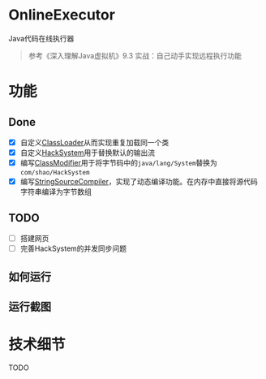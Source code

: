 # OnlineExecutor
Java代码在线执行器
> 参考《深入理解Java虚拟机》9.3 实战：自己动手实现远程执行功能
# 功能
## Done
- [x] 自定义[ClassLoader](src/main/java/com/shao/MyClassLoader.java)从而实现重复加载同一个类
- [x] 自定义[HackSystem](src/main/java/com/shao/HackSystem.java)用于替换默认的输出流
- [x] 编写[ClassModifier](src/main/java/com/shao/ClassModifier.java)用于将字节码中的`java/lang/System`替换为`com/shao/HackSystem`
- [x] 编写[StringSourceCompiler](src/main/java/com/shao/StringSourceCompiler.java)，实现了动态编译功能。在内存中直接将源代码字符串编译为字节数组
## TODO
- [ ] 搭建网页
- [ ] 完善HackSystem的并发同步问题
## 如何运行

## 运行截图

# 技术细节
TODO

